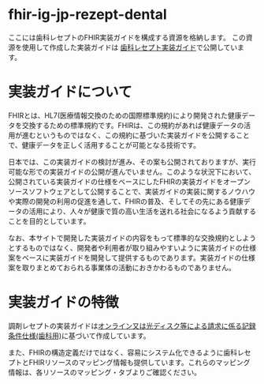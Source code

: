 # fhir-ig-jp-rezept-dental
ここには歯科レセプトのFHIR実装ガイドを構成する資源を格納します。
この資源を使用して作成した実装ガイドは [歯科レセプト実装ガイド](https://igs.healthdataworks.net/jp-rezept-dental/index.html)で公開しています。

# 実装ガイドについて
FHIRとは、HL7(医療情報交換のための国際標準規約)により開発された健康データを交換するための標準規約です。FHIRは、この規約があれば健康データの活用が進むというものではなく、この規約に基づいた実装ガイドを公開することで、健康データを正しく活用することが可能となる技術です。

日本では、この実装ガイドの検討が進み、その案も公開されておりますが、実行可能な形での実装ガイドの公開が進んでいません。このような状況下において、公開されている実装ガイドの仕様をベースにしたFHIRの実装ガイドをオープンソースソフトウェアとして公開することで、実装ガイドの実装に関するノウハウや実際の開発の利用の促進を通して、FHIRの普及、そしてその先にある健康データの活用により、人々が健康で質の高い生活を送れる社会になるよう貢献することを目的としています。

なお、本サイトで開発した実装ガイドの内容をもって標準的な交換規約としようとするものではなく、開発者や利用者が取り組みやすいように実装ガイドの仕様案をベースに実装ガイドを開発して提供するものであります。実装ガイドの仕様案を取りまとめておられる事業体の活動におきかわるものでありません。

# 実装ガイドの特徴
調剤レセプトの実装ガイドは[オンライン又は光ディスク等による請求に係る記録条件仕様(歯科用)](https://www.ssk.or.jp/seikyushiharai/rezept/iryokikan/download/index.files/iryokikan_in_05.pdf)に基づいて作成しています。

また、FHIRの構造定義だけではなく、容易にシステム化できるように歯科レセプトとFHIRリソースのマッピング情報も提供しています。これらのマッピング情報は、各リソースのマッピング・タブよりご確認ください。
